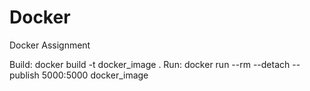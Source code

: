 # Docker
Docker Assignment

Build: docker build -t docker_image .
Run: docker run --rm --detach --publish 5000:5000 docker_image
